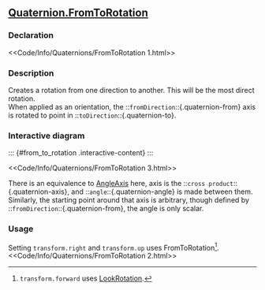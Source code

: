 ## [Quaternion.FromToRotation](https://docs.unity3d.com/ScriptReference/Quaternion.FromToRotation.html)
### Declaration
<<Code/Info/Quaternions/FromToRotation 1.html>>

### Description
Creates a rotation from one direction to another. This will be the most direct rotation.  
When applied as an orientation, the ::`fromDirection`::{.quaternion-from} axis is rotated to point in ::`toDirection`::{.quaternion-to}.

### Interactive diagram

::: {#from_to_rotation .interactive-content}
:::
<script type="module" src="Scripts/Interactive/Quaternions/fromToRotation.js"></script>  

<<Code/Info/Quaternions/FromToRotation 3.html>>  

There is an equivalence to [AngleAxis](AngleAxis.md) here, axis is the ::`cross product`::{.quaternion-axis}, and ::`angle`::{.quaternion-angle} is made between them.  
Similarly, the starting point around that axis is arbitrary, though defined by ::`fromDirection`::{.quaternion-from}, the angle is only scalar.

### Usage

Setting `transform.right` and `transform.up` uses FromToRotation[^1].  
<<Code/Info/Quaternions/FromToRotation 2.html>>  

[^1]: `transform.forward` uses [LookRotation](LookRotation.md).
